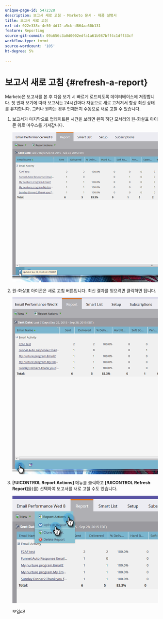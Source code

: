 ```yaml
---
unique-page-id: 5472328
description: 보고서 새로 고침 - Marketo 문서 - 제품 설명서
title: 보고서 새로 고침
exl-id: 022e338c-4e50-4d12-a5cb-d864aa60b131
feature: Reporting
source-git-commit: 09a656c3a0d0002edfa1a61b987bff4c1dff33cf
workflow-type: tm+mt
source-wordcount: '105'
ht-degree: 5%

---
```


# 보고서 새로 고침 {#refresh-a-report}

Marketo은 보고서를 본 후 다음 보기 시 빠르게 로드되도록 데이터베이스에 저장합니다. 첫 번째 보기에 따라 보고서는 24시간마다 자동으로 새로 고쳐져서 항상 최신 상태를 유지합니다. 그러나 원하는 경우 언제든지 수동으로 새로 고칠 수 있습니다.

1. 보고서가 마지막으로 업데이트된 시간을 보려면 왼쪽 하단 모서리의 원-화살표 아이콘 위로 마우스를 가져갑니다.

   ![](assets/one.png)

1. 원-화살표 아이콘은 새로 고침 버튼입니다. 최신 결과를 얻으려면 클릭하면 됩니다.

   ![](assets/two.png)

1. **[!UICONTROL Report Actions]** 메뉴를 클릭하고 **[!UICONTROL Refresh Report]**&#x200B;을(를) 선택하여 보고서를 새로 고칠 수도 있습니다.

   ![](assets/three.png)

   보일라!
